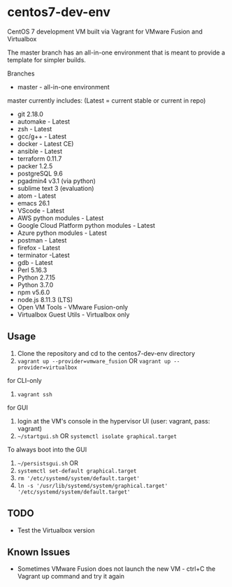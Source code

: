 # centos7-dev-env
CentOS 7 development VM built via Vagrant for VMware Fusion and Virtualbox

The master branch has an all-in-one environment that is meant to provide a template for simpler builds.

Branches
* master - all-in-one environment


master currently includes: (Latest = current stable or current in repo)
* git 2.18.0
* automake - Latest
* zsh - Latest
* gcc/g++ - Latest
* docker - Latest CE)
* ansible - Latest
* terraform 0.11.7
* packer 1.2.5
* postgreSQL 9.6
* pgadmin4 v3.1 (via python)
* sublime text 3 (evaluation)
* atom - Latest
* emacs 26.1
* VScode - Latest
* AWS python modules - Latest
* Google Cloud Platform python modules - Latest
* Azure python modules - Latest
* postman - Latest
* firefox - Latest
* terminator -Latest
* gdb - Latest
* Perl 5.16.3
* Python 2.7.15
* Python 3.7.0
* npm v5.6.0
* node.js 8.11.3 (LTS)
* Open VM Tools - VMware Fusion-only
* Virtualbox Guest Utils - Virtualbox only


## Usage
1. Clone the repository and cd to the centos7-dev-env directory
2. `vagrant up --provider=vmware_fusion` OR `vagrant up --provider=virtualbox`

for CLI-only
1. `vagrant ssh`

for GUI
1. login at the VM's console in the hypervisor UI (user: vagrant, pass: vagrant)
2. `~/startgui.sh` OR `systemctl isolate graphical.target` 

To always boot into the GUI
1. `~/persistsgui.sh` OR
2. `systemctl set-default graphical.target`
3. `rm '/etc/systemd/system/default.target'`
4. `ln -s '/usr/lib/systemd/system/graphical.target' '/etc/systemd/system/default.target'`


## TODO
* Test the Virtualbox version


## Known Issues
* Sometimes VMware Fusion does not launch the new VM - ctrl+C the Vagrant up command and try it again

